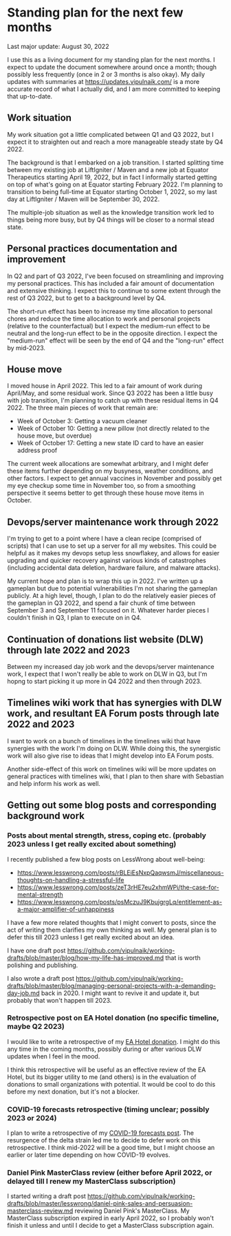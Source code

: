 # Standing plan for the next few months

Last major update: August 30, 2022

I use this as a living document for my standing plan for the next
months. I expect to update the document somewhere around once a month;
though possibly less frequently (once in 2 or 3 months is also
okay). My daily updates with summaries at
https://updates.vipulnaik.com/ is a more accurate record of what I
actually did, and I am more committed to keeping that up-to-date.

## Work situation

My work situation got a little complicated between Q1 and Q3 2022, but
I expect it to straighten out and reach a more manageable steady state
by Q4 2022.

The background is that I embarked on a job transition. I started
splitting time between my existing job at LiftIgniter / Maven and a
new job at Equator Therapeutics starting April 19, 2022, but in fact I
informally started getting on top of what's going on at Equator
starting February 2022. I'm planning to transition to being full-time
at Equator starting October 1, 2022, so my last day at LiftIgniter /
Maven will be September 30, 2022.

The multiple-job situation as well as the knowledge transition work
led to things being more busy, but by Q4 things will be closer to a
normal stead state.

## Personal practices documentation and improvement

In Q2 and part of Q3 2022, I've been focused on streamlining and
improving my personal practices. This has included a fair amount of
documentation and extensive thinking. I expect this to continue to
some extent through the rest of Q3 2022, but to get to a background
level by Q4.

The short-run effect has been to increase my time allocation to
personal chores and reduce the time allocation to work and personal
projects (relative to the counterfactual) but I expect the medium-run
effect to be neutral and the long-run effect to be in the opposite
direction. I expect the "medium-run" effect will be seen by the end of
Q4 and the "long-run" effect by mid-2023.

## House move

I moved house in April 2022. This led to a fair amount of work during
April/May, and some residual work. Since Q3 2022 has been a little
busy with job transition, I'm planning to catch up with these residual
items in Q4 2022. The three main pieces of work that remain are:

* Week of October 3: Getting a vacuum cleaner
* Week of October 10: Getting a new pillow (not directly related to
  the house move, but overdue)
* Week of October 17: Getting a new state ID card to have an easier
  address proof

The current week allocations are somewhat arbitrary, and I might defer
these items further depending on my busyness, weather conditions, and
other factors. I expect to get annual vaccines in November and
possibly get my eye checkup some time in November too, so from a
smoothing perspective it seems better to get through these house move
items in October.

## Devops/server maintenance work through 2022

I'm trying to get to a point where I have a clean recipe (comprised of
scripts) that I can use to set up a server for all my websites. This
could be helpful as it makes my devops setup less snowflakey, and
allows for easier upgrading and quicker recovery against various kinds
of catastrophes (including accidental data deletion, hardware failure,
and malware attacks).

My current hope and plan is to wrap this up in 2022. I've written up a
gameplan but due to potential vulnerabilities I'm not sharing the
gameplan publicly. At a high level, though, I plan to do the
relatively easier pieces of the gameplan in Q3 2022, and spend a fair
chunk of time between September 3 and September 11 focused on
it. Whatever harder pieces I couldn't finish in Q3, I plan to execute
on in Q4.

## Continuation of donations list website (DLW) through late 2022 and 2023

Between my increased day job work and the devops/server maintenance
work, I expect that I won't really be able to work on DLW in Q3, but
I'm hopng to start picking it up more in Q4 2022 and then through
2023.

## Timelines wiki work that has synergies with DLW work, and resultant EA Forum posts through late 2022 and 2023

I want to work on a bunch of timelines in the timelines wiki that have
synergies with the work I'm doing on DLW. While doing this, the
synergistic work will also give rise to ideas that I might develop
into EA Forum posts.

Another side-effect of this work on timelines wiki will be more
updates on general practices with timelines wiki, that I plan to then
share with Sebastian and help inform his work as well.

## Getting out some blog posts and corresponding background work

### Posts about mental strength, stress, coping etc. (probably 2023 unless I get really excited about something)

I recently published a few blog posts on LessWrong about well-being:

* https://www.lesswrong.com/posts/rBLEiEsNxpQaqwsmJ/miscellaneous-thoughts-on-handling-a-stressful-life
* https://www.lesswrong.com/posts/zeT3rHE7eu2xhmWPi/the-case-for-mental-strength
* https://www.lesswrong.com/posts/psMczuJ9KbujgrgLq/entitlement-as-a-major-amplifier-of-unhappiness

I have a few more related thoughts that I might convert to posts,
since the act of writing them clarifies my own thinking as well. My
general plan is to defer this till 2023 unless I get really excited
about an idea.

I have one draft post
https://github.com/vipulnaik/working-drafts/blob/master/blog/how-my-life-has-improved.md
that is worth polishing and publishing.

I also wrote a draft post
https://github.com/vipulnaik/working-drafts/blob/master/blog/managing-personal-projects-with-a-demanding-day-job.md
back in 2020. I might want to revive it and update it, but probably
that won't happen till 2023.

### Retrospective post on EA Hotel donation (no specific timeline, maybe Q2 2023)

I would like to write a retrospective of my [EA Hotel
donation](https://forum.effectivealtruism.org/posts/BM2DYWpM6rSxyZ7AS/my-q1-2019-ea-hotel-donation). I
might do this any time in the coming months, possibly during or after
various DLW updates when I feel in the mood.

I think this retrospective will be useful as an effective review of
the EA Hotel, but its bigger utility to me (and others) is in the
evaluation of donations to small organizations with potential. It
would be cool to do this before my next donation, but it's not a
blocker.

### COVID-19 forecasts retrospective (timing unclear; possibly 2023 or 2024)

I plan to write a retrospective of my [COVID-19 forecasts
post](https://www.lesswrong.com/posts/pBPiZQYBF9niRAMSq/coronavirus-the-four-levels-of-social-distancing-and-when). The
resurgence of the delta strain led me to decide to defer work on this
retrospective. I think mid-2022 will be a good time, but I might
choose an earlier or later time depending on how COVID-19 evolves.

### Daniel Pink MasterClass review (either before April 2022, or delayed till I renew my MasterClass subscription)

I started writing a draft post
https://github.com/vipulnaik/working-drafts/blob/master/lesswrong/daniel-pink-sales-and-persuasion-masterclass-review.md
reviewing Daniel Pink's MasterClass. My MasterClass subscription
expired in early April 2022, so I probably won't finish it unless and
until I decide to get a MasterClass subscription again.
